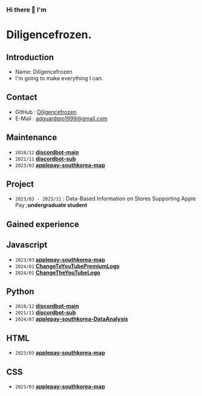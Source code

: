 ### Hi there 👋 I'm

<!--
**diligencefrozen/diligencefrozen** is a ✨ _special_ ✨ repository because its `README.md` (this file) appears on your GitHub profile.

Here are some ideas to get you started:

- 🔭 I’m currently working on ...
- 🌱 I’m currently learning ...
- 👯 I’m looking to collaborate on ...
- 🤔 I’m looking for help with ...
- 💬 Ask me about ...
- 📫 How to reach me: ...
- 😄 Pronouns: ...
- ⚡ Fun fact: ...
-->

# Diligencefrozen.

## Introduction

- Name: Diligencefrozen
- I'm going to make everything I can.

## Contact

- GitHub : [Diligencefrozen](https://github.com/diligencefrozen)
- E-Mail : [adguardpro1999@gmail.com](mailto:adguardpro1999@gmail.com)
  
## Maintenance

- `2018/12` [**discordbot-main**](https://github.com/diligencefrozen/discordbot-main)
- `2021/11` [**discordbot-sub**](https://github.com/diligencefrozen/discordbot-sub)
- `2023/03` [**applepay-southkorea-map**](https://github.com/diligencefrozen/applepay-southkorea-map)
     
## Project

- `2023/03 - 2023/11` : Data-Based Information on Stores Supporting Apple Pay ;**undergraduate student**

## Gained experience

## Javascript
- `2023/03` [**applepay-southkorea-map**](https://github.com/diligencefrozen/applepay-southkorea-map)
- `2024/01` [**ChangeToYouTubePremiumLogo**](https://github.com/diligencefrozen/ChangeToYouTubePremiumLogo)
- `2024/01` [**ChangeTheYouTubeLogo**](https://github.com/diligencefrozen/ChangeTheYoutubeLogo/)
  
## Python
- `2018/12` [**discordbot-main**](https://github.com/diligencefrozen/discordbot-main)
- `2021/11` [**discordbot-sub**](https://github.com/diligencefrozen/discordbot-sub)
- `2024/07` [**applepay-southkorea-DataAnalysis**](https://github.com/diligencefrozen/applepay-southkorea-DataAnalysis)
   
## HTML
- `2023/03` [**applepay-southkorea-map**](https://github.com/diligencefrozen/applepay-southkorea-map)
      
## CSS
- `2023/03` [**applepay-southkorea-map**](https://github.com/diligencefrozen/applepay-southkorea-map)
  
